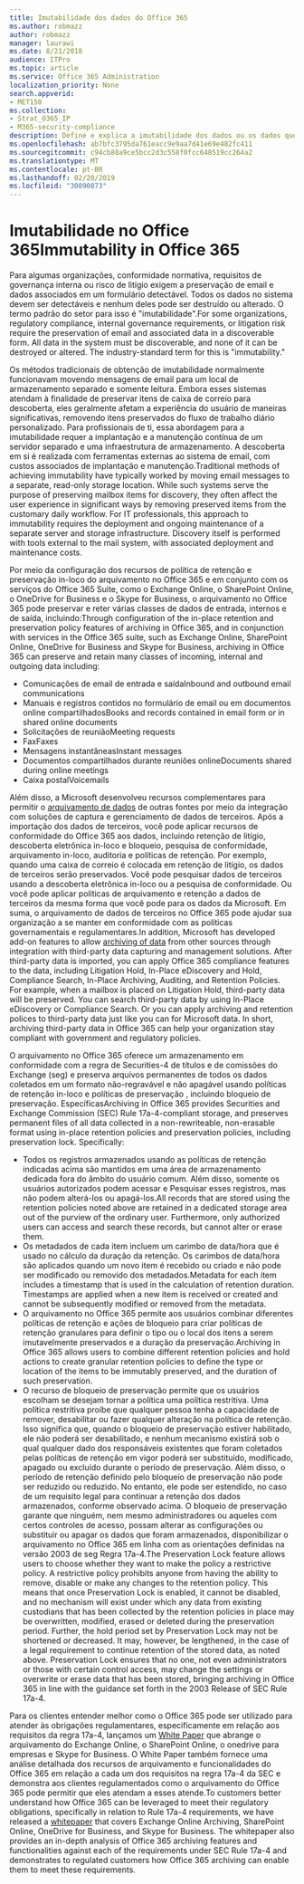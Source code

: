 ```yaml
---
title: Imutabilidade dos dados do Office 365
ms.author: robmazz
author: robmazz
manager: laurawi
ms.date: 8/21/2018
audience: ITPro
ms.topic: article
ms.service: Office 365 Administration
localization_priority: None
search.appverid:
- MET150
ms.collection:
- Strat_O365_IP
- M365-security-compliance
description: Define e explica a imutabilidade dos dados ou os dados que devem ser detectáveis e não podem ser destruídos ou alterados.
ms.openlocfilehash: ab7bfc3795da761eacc9e9aa7d41e69e482fc411
ms.sourcegitcommit: c94cb88a9ce5bcc2d3c558f0fcc648519cc264a2
ms.translationtype: MT
ms.contentlocale: pt-BR
ms.lasthandoff: 02/20/2019
ms.locfileid: "30090873"
---
```

# <a name="immutability-in-office-365"></a><span data-ttu-id="d5d8c-103">Imutabilidade no Office 365</span><span class="sxs-lookup"><span data-stu-id="d5d8c-103">Immutability in Office 365</span></span>
<span data-ttu-id="d5d8c-p101">Para algumas organizações, conformidade normativa, requisitos de governança interna ou risco de litígio exigem a preservação de email e dados associados em um formulário detectável. Todos os dados no sistema devem ser detectáveis e nenhum deles pode ser destruído ou alterado. O termo padrão do setor para isso é "imutabilidade".</span><span class="sxs-lookup"><span data-stu-id="d5d8c-p101">For some organizations, regulatory compliance, internal governance requirements, or litigation risk require the preservation of email and associated data in a discoverable form. All data in the system must be discoverable, and none of it can be destroyed or altered. The industry-standard term for this is "immutability."</span></span> 

<span data-ttu-id="d5d8c-p102">Os métodos tradicionais de obtenção de imutabilidade normalmente funcionavam movendo mensagens de email para um local de armazenamento separado e somente leitura. Embora esses sistemas atendam à finalidade de preservar itens de caixa de correio para descoberta, eles geralmente afetam a experiência do usuário de maneiras significativas, removendo itens preservados do fluxo de trabalho diário personalizado. Para profissionais de ti, essa abordagem para a imutabilidade requer a implantação e a manutenção contínua de um servidor separado e uma infraestrutura de armazenamento. A descoberta em si é realizada com ferramentas externas ao sistema de email, com custos associados de implantação e manutenção.</span><span class="sxs-lookup"><span data-stu-id="d5d8c-p102">Traditional methods of achieving immutability have typically worked by moving email messages to a separate, read-only storage location. While such systems serve the purpose of preserving mailbox items for discovery, they often affect the user experience in significant ways by removing preserved items from the customary daily workflow. For IT professionals, this approach to immutability requires the deployment and ongoing maintenance of a separate server and storage infrastructure. Discovery itself is performed with tools external to the mail system, with associated deployment and maintenance costs.</span></span>

<span data-ttu-id="d5d8c-111">Por meio da configuração dos recursos de política de retenção e preservação in-loco do arquivamento no Office 365 e em conjunto com os serviços do Office 365 Suite, como o Exchange Online, o SharePoint Online, o OneDrive for Business e o Skype for Business, o arquivamento no Office 365 pode preservar e reter várias classes de dados de entrada, internos e de saída, incluindo:</span><span class="sxs-lookup"><span data-stu-id="d5d8c-111">Through configuration of the in-place retention and preservation policy features of archiving in Office 365, and in conjunction with services in the Office 365 suite, such as Exchange Online, SharePoint Online, OneDrive for Business and Skype for Business, archiving in Office 365 can preserve and retain many classes of incoming, internal and outgoing data including:</span></span>
- <span data-ttu-id="d5d8c-112">Comunicações de email de entrada e saída</span><span class="sxs-lookup"><span data-stu-id="d5d8c-112">Inbound and outbound email communications</span></span>
- <span data-ttu-id="d5d8c-113">Manuais e registros contidos no formulário de email ou em documentos online compartilhados</span><span class="sxs-lookup"><span data-stu-id="d5d8c-113">Books and records contained in email form or in shared online documents</span></span>
- <span data-ttu-id="d5d8c-114">Solicitações de reunião</span><span class="sxs-lookup"><span data-stu-id="d5d8c-114">Meeting requests</span></span>
- <span data-ttu-id="d5d8c-115">Fax</span><span class="sxs-lookup"><span data-stu-id="d5d8c-115">Faxes</span></span>
- <span data-ttu-id="d5d8c-116">Mensagens instantâneas</span><span class="sxs-lookup"><span data-stu-id="d5d8c-116">Instant messages</span></span>
- <span data-ttu-id="d5d8c-117">Documentos compartilhados durante reuniões online</span><span class="sxs-lookup"><span data-stu-id="d5d8c-117">Documents shared during online meetings</span></span>
- <span data-ttu-id="d5d8c-118">Caixa postal</span><span class="sxs-lookup"><span data-stu-id="d5d8c-118">Voicemails</span></span>

<span data-ttu-id="d5d8c-p103">Além disso, a Microsoft desenvolveu recursos complementares para permitir o [arquivamento de dados](https://support.office.com/article/Archiving-third-party-data-in-Office-365-0ce338d5-3666-4a18-86ab-c6910ff408cc) de outras fontes por meio da integração com soluções de captura e gerenciamento de dados de terceiros. Após a importação dos dados de terceiros, você pode aplicar recursos de conformidade do Office 365 aos dados, incluindo retenção de litígio, descoberta eletrônica in-loco e bloqueio, pesquisa de conformidade, arquivamento in-loco, auditoria e políticas de retenção. Por exemplo, quando uma caixa de correio é colocada em retenção de litígio, os dados de terceiros serão preservados. Você pode pesquisar dados de terceiros usando a descoberta eletrônica in-loco ou a pesquisa de conformidade. Ou você pode aplicar políticas de arquivamento e retenção a dados de terceiros da mesma forma que você pode para os dados da Microsoft. Em suma, o arquivamento de dados de terceiros no Office 365 pode ajudar sua organização a se manter em conformidade com as políticas governamentais e regulamentares.</span><span class="sxs-lookup"><span data-stu-id="d5d8c-p103">In addition, Microsoft has developed add-on features to allow [archiving of data](https://support.office.com/article/Archiving-third-party-data-in-Office-365-0ce338d5-3666-4a18-86ab-c6910ff408cc) from other sources through integration with third-party data capturing and management solutions. After third-party data is imported, you can apply Office 365 compliance features to the data, including Litigation Hold, In-Place eDiscovery and Hold, Compliance Search, In-Place Archiving, Auditing, and Retention Policies. For example, when a mailbox is placed on Litigation Hold, third-party data will be preserved. You can search third-party data by using In-Place eDiscovery or Compliance Search. Or you can apply archiving and retention polices to third-party data just like you can for Microsoft data. In short, archiving third-party data in Office 365 can help your organization stay compliant with government and regulatory policies.</span></span>

<span data-ttu-id="d5d8c-p104">O arquivamento no Office 365 oferece um armazenamento em conformidade com a regra de Securities-4 de títulos e de comissões do Exchange (seg) e preserva arquivos permanentes de todos os dados coletados em um formato não-regravável e não apagável usando políticas de retenção in-loco e políticas de preservação , incluindo bloqueio de preservação. Específicas</span><span class="sxs-lookup"><span data-stu-id="d5d8c-p104">Archiving in Office 365 provides Securities and Exchange Commission (SEC) Rule 17a-4-compliant storage, and preserves permanent files of all data collected in a non-rewriteable, non-erasable format using in-place retention policies and preservation policies, including preservation lock. Specifically:</span></span>
- <span data-ttu-id="d5d8c-p105">Todos os registros armazenados usando as políticas de retenção indicadas acima são mantidos em uma área de armazenamento dedicada fora do âmbito do usuário comum. Além disso, somente os usuários autorizados podem acessar e Pesquisar esses registros, mas não podem alterá-los ou apagá-los.</span><span class="sxs-lookup"><span data-stu-id="d5d8c-p105">All records that are stored using the retention policies noted above are retained in a dedicated storage area out of the purview of the ordinary user. Furthermore, only authorized users can access and search these records, but cannot alter or erase them.</span></span>
- <span data-ttu-id="d5d8c-p106">Os metadados de cada item incluem um carimbo de data/hora que é usado no cálculo da duração da retenção. Os carimbos de data/hora são aplicados quando um novo item é recebido ou criado e não pode ser modificado ou removido dos metadados.</span><span class="sxs-lookup"><span data-stu-id="d5d8c-p106">Metadata for each item includes a timestamp that is used in the calculation of retention duration. Timestamps are applied when a new item is received or created and cannot be subsequently modified or removed from the metadata.</span></span>
- <span data-ttu-id="d5d8c-131">O arquivamento no Office 365 permite aos usuários combinar diferentes políticas de retenção e ações de bloqueio para criar políticas de retenção granulares para definir o tipo ou o local dos itens a serem imutavelmente preservados e a duração da preservação.</span><span class="sxs-lookup"><span data-stu-id="d5d8c-131">Archiving in Office 365 allows users to combine different retention policies and hold actions to create granular retention policies to define the type or location of the items to be immutably preserved, and the duration of such preservation.</span></span>
- <span data-ttu-id="d5d8c-p107">O recurso de bloqueio de preservação permite que os usuários escolham se desejam tornar a política uma política restritiva. Uma política restritiva proíbe que qualquer pessoa tenha a capacidade de remover, desabilitar ou fazer qualquer alteração na política de retenção. Isso significa que, quando o bloqueio de preservação estiver habilitado, ele não poderá ser desabilitado, e nenhum mecanismo existirá sob o qual qualquer dado dos responsáveis existentes que foram coletados pelas políticas de retenção em vigor poderá ser substituído, modificado, apagado ou excluído durante o período de preservação. Além disso, o período de retenção definido pelo bloqueio de preservação não pode ser reduzido ou reduzido. No entanto, ele pode ser estendido, no caso de um requisito legal para continuar a retenção dos dados armazenados, conforme observado acima. O bloqueio de preservação garante que ninguém, nem mesmo administradores ou aqueles com certos controles de acesso, possam alterar as configurações ou substituir ou apagar os dados que foram armazenados, disponibilizar o arquivamento no Office 365 em linha com as orientações definidas na versão 2003 de seg Regra 17a-4.</span><span class="sxs-lookup"><span data-stu-id="d5d8c-p107">The Preservation Lock feature allows users to choose whether they want to make the policy a restrictive policy. A restrictive policy prohibits anyone from having the ability to remove, disable or make any changes to the retention policy. This means that once Preservation Lock is enabled, it cannot be disabled, and no mechanism will exist under which any data from existing custodians that has been collected by the retention policies in place may be overwritten, modified, erased or deleted during the preservation period. Further, the hold period set by Preservation Lock may not be shortened or decreased. It may, however, be lengthened, in the case of a legal requirement to continue retention of the stored data, as noted above. Preservation Lock ensures that no one, not even administrators or those with certain control access, may change the settings or overwrite or erase data that has been stored, bringing archiving in Office 365 in line with the guidance set forth in the 2003 Release of SEC Rule 17a-4.</span></span>

<span data-ttu-id="d5d8c-p108">Para os clientes entender melhor como o Office 365 pode ser utilizado para atender às obrigações regulamentares, especificamente em relação aos requisitos da regra 17a-4, lançamos um [White Paper](https://go.microsoft.com/fwlink/?linkid=830440) que abrange o arquivamento do Exchange Online, o SharePoint Online, o onedrive para empresas e Skype for Business. O White Paper também fornece uma análise detalhada dos recursos de arquivamento e funcionalidades do Office 365 em relação a cada um dos requisitos na regra 17a-4 da SEC e demonstra aos clientes regulamentados como o arquivamento do Office 365 pode permitir que eles atendam a esses atende.</span><span class="sxs-lookup"><span data-stu-id="d5d8c-p108">To customers better understand how Office 365 can be leveraged to meet their regulatory obligations, specifically in relation to Rule 17a-4 requirements, we have released a [whitepaper](https://go.microsoft.com/fwlink/?linkid=830440) that covers Exchange Online Archiving, SharePoint Online, OneDrive for Business, and Skype for Business. The whitepaper also provides an in-depth analysis of Office 365 archiving features and functionalities against each of the requirements under SEC Rule 17a-4 and demonstrates to regulated customers how Office 365 archiving can enable them to meet these requirements.</span></span>